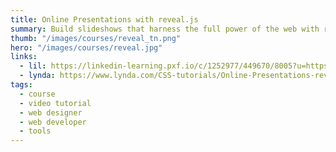 ```yaml
---
title: Online Presentations with reveal.js
summary: Build slideshows that harness the full power of the web with reveal.js.
thumb: "/images/courses/reveal_tn.png"
hero: "/images/courses/reveal.jpg"
links:
  - lil: https://linkedin-learning.pxf.io/c/1252977/449670/8005?u=https%3A%2F%2Fwww.linkedin.com%2Flearning%2Freveal-js-online-presentations
  - lynda: https://www.lynda.com/CSS-tutorials/Online-Presentations-revealjs/137904-2.html
tags:
  - course
  - video tutorial
  - web designer
  - web developer
  - tools
---
```

